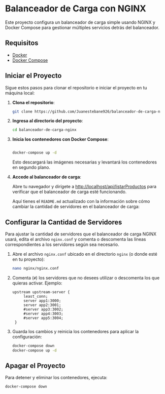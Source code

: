 # Balanceador de Carga con NGINX

Este proyecto configura un balanceador de carga simple usando NGINX y Docker Compose para gestionar múltiples servicios detrás del balanceador.

## Requisitos

- [Docker](https://www.docker.com/get-started)
- [Docker Compose](https://docs.docker.com/compose/install/)

## Iniciar el Proyecto

Sigue estos pasos para clonar el repositorio e iniciar el proyecto en tu máquina local:

1. **Clona el repositorio**:

   ```bash
   git clone https://github.com/Juanestebane926/balanceador-de-carga-nginx.git
   ```

2. **Ingresa al directorio del proyecto**:

   ```bash
   cd balanceador-de-carga-nginx
   ```

3. **Inicia los contenedores con Docker Compose**:

   ```bash
   
   docker-compose up -d
   ```

   Esto descargará las imágenes necesarias y levantará los contenedores en segundo plano.

4. **Accede al balanceador de carga**:

   Abre tu navegador y dirígete a [http://localhost/api/listarProductos](http://localhost/api/listarProductos) para verificar que el balanceador de carga esté funcionando.

   Aquí tienes el `README.md` actualizado con la información sobre cómo cambiar la cantidad de servidores en el balanceador de carga:

## Configurar la Cantidad de Servidores

Para ajustar la cantidad de servidores que el balanceador de carga NGINX usará, edita el archivo `nginx.conf` y comenta o descomenta las líneas correspondientes a los servidores según sea necesario.

1. Abre el archivo `nginx.conf` ubicado en el directorio `nginx` (o donde esté en tu proyecto):

   ```bash
   nano nginx/nginx.conf
   ```

2. Comenta (`#`) los servidores que no desees utilizar o descomenta los que quieras activar. Ejemplo:

   ```nginx
   upstream upstream-server {
        least_conn;
        server app1:3000;
        server app2:3001;
        #server app3:3002;
        #server app4:3003;
        #server app5:3004;
    }
   ```

3. Guarda los cambios y reinicia los contenedores para aplicar la configuración:

   ```bash
   docker-compose down
   docker-compose up -d
   ```


## Apagar el Proyecto

Para detener y eliminar los contenedores, ejecuta:

```bash
docker-compose down
```
